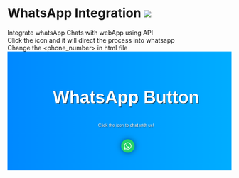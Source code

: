 # WhatsApp Integration <img src="https://github.com/siya15909/IntegrateWhatsapp/assets/120238075/d1b427c9-0f72-4627-800d-23a717646700" height="75" width="auto">

Integrate whatsApp Chats with webApp using API<br>
Click the icon and it will direct the process into whatsapp<br>
Change the <phone_number> in html file
![ss](image.png)
